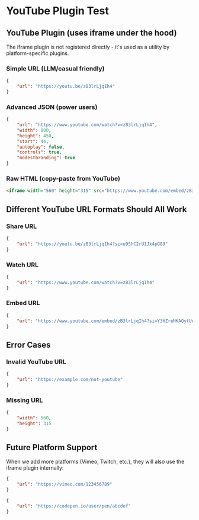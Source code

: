 # YouTube Plugin Test

## YouTube Plugin (uses iframe under the hood)

The iframe plugin is not registered directly - it's used as a utility by platform-specific plugins.

### Simple URL (LLM/casual friendly)
```json youtube
{
    "url": "https://youtu.be/zB3lrLjqIh4"
}
```

### Advanced JSON (power users)
```json youtube
{
    "url": "https://www.youtube.com/watch?v=zB3lrLjqIh4",
    "width": 800,
    "height": 450,
    "start": 44,
    "autoplay": false,
    "controls": true,
    "modestbranding": true
}
```

### Raw HTML (copy-paste from YouTube)
```html youtube
<iframe width="560" height="315" src="https://www.youtube.com/embed/zB3lrLjqIh4?si=u9ShC2rU1Jk4pG89&amp;start=44" title="YouTube video player" frameborder="0" allow="accelerometer; autoplay; clipboard-write; encrypted-media; gyroscope; picture-in-picture; web-share" referrerpolicy="strict-origin-when-cross-origin" allowfullscreen></iframe>
```

## Different YouTube URL Formats Should All Work

### Share URL
```json youtube
{
    "url": "https://youtu.be/zB3lrLjqIh4?si=u9ShC2rU1Jk4pG89"
}
```

### Watch URL
```json youtube
{
    "url": "https://www.youtube.com/watch?v=zB3lrLjqIh4"
}
```

### Embed URL
```json youtube
{
    "url": "https://www.youtube.com/embed/zB3lrLjqIh4?si=Y3HZreNKAQyfUe-v"
}
```

## Error Cases

### Invalid YouTube URL
```json youtube
{
    "url": "https://example.com/not-youtube"
}
```

### Missing URL
```json youtube
{
    "width": 560,
    "height": 315
}
```

## Future Platform Support

When we add more platforms (Vimeo, Twitch, etc.), they will also use the iframe plugin internally:

```json vimeo
{
    "url": "https://vimeo.com/123456789"
}
```

```json codepen
{
    "url": "https://codepen.io/user/pen/abcdef"
}
```

